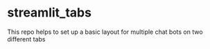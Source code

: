 # streamlit_tabs
This repo helps to set up a basic layout for multiple chat bots on two different tabs
